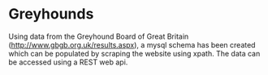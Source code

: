 # Greyhounds
Using data from the Greyhound Board of Great Britain (http://www.gbgb.org.uk/results.aspx), a mysql schema has been created which can be populated by scraping the website using xpath. The data can be accessed using a REST web api.

